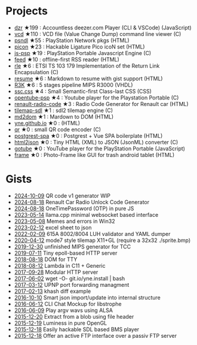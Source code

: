# Projects
- [dzr](https://github.com/yne/dzr) ★199 : Accountless deezer.com Player (CLI & VSCode) (JavaScript)
- [vcd](https://github.com/yne/vcd) ★110 : VCD file (Value Change Dump) command line viewer (C)
- [psndl](https://github.com/yne/psndl) ★55 : PlayStation Network pkgs  (HTML)
- [picon](https://github.com/yne/picon) ★23 : Hackable Ligature Pico icoN set (HTML)
- [js-psp](https://github.com/yne/js-psp) ★19 : PlayStation Portable Javascript Engine (C)
- [feed](https://github.com/yne/feed) ★10 : offline-first RSS reader (HTML)
- [rle](https://github.com/yne/rle) ★6 : ETSI TS 103 179 Implementation of the Return Link Encapsulation (C)
- [resume](https://github.com/yne/resume) ★6 : Markdown to resume with gist support (HTML)
- [R3K](https://github.com/yne/R3K) ★6 : 5 stages pipeline MIPS R3000 (VHDL)
- [ssc.css](https://github.com/yne/ssc.css) ★4 : Small Semantic-first Class-last CSS (CSS)
- [opentube-psp](https://github.com/yne/opentube-psp) ★4 : Youtube player for the Playstation Portable (C)
- [renault-radio-code](https://github.com/yne/renault-radio-code) ★3 : Radio Code Generator for Renault car (HTML)
- [tilemap-sdl](https://github.com/yne/tilemap-sdl) ★1 : sdl2 tilemap engine (C)
- [md2dom](https://github.com/yne/md2dom) ★1 : Mardown to DOM (HTML)
- [yne.github.io](https://github.com/yne/yne.github.io) ★0 :  (HTML)
- [qr](https://github.com/yne/qr) ★0 : small QR code encoder (C)
- [postgrest-spa](https://github.com/yne/postgrest-spa) ★0 : Postgrest + Vue SPA boilerplate (HTML)
- [html2json](https://github.com/yne/html2json) ★0 : Tiny HTML (XML) to JSON (JsonML) converter (C)
- [gotube](https://github.com/yne/gotube) ★0 : YouTube player for the PlayStation Portable (JavaScript)
- [frame](https://github.com/yne/frame) ★0 : Photo-Frame like GUI for trash android tablet (HTML)
# Gists
- [2024-10-09](https://gist.github.com/yne/ca190614e5df3060597c5e26ad72d45c) QR code v1 generator WIP
- [2024-08-18](https://gist.github.com/yne/d6dad90416727c2e027774857233524f) Renault Car Radio Unlock Code Generator
- [2024-08-18](https://gist.github.com/yne/fa2833bfb54b8143a32fb117c795099e) OneTimePassword (OTP) in pure JS
- [2023-05-14](https://gist.github.com/yne/5d35b39b3887afad38ad28851d0fcc4a) llama.cpp minimal websocket based interface
- [2023-05-08](https://gist.github.com/yne/cb09763848cb46f5c2f26e0384d6064a) Memes and errors in Win32
- [2023-02-12](https://gist.github.com/yne/22ad8abdb03df2f37def499f4622c2e0) excel sheet to json
- [2022-02-09](https://gist.github.com/yne/21648c9e48d9e9ef84f3d303d1185c96) 615A 8002/8004 LUH validator and YAML dumper
- [2020-04-12](https://gist.github.com/yne/5095dbc85b1ba34ca3a2079006b9931c) mode7 style tilemap X11+GL (require a 32x32 ./sprite.bmp)
- [2019-12-30](https://gist.github.com/yne/daf364449d0d0b018cdb5e22a3994926) unfinished MIPS generator for TCC
- [2019-07-11](https://gist.github.com/yne/d93dccc34184a8f9488bdc088d631050) Tiny epoll-based HTTP server
- [2018-08-18](https://gist.github.com/yne/239aafaccbcb75108e3577277dd0984e) DOM for TTY
- [2018-08-12](https://gist.github.com/yne/6dc8253f89e13dd63cd0c3a0192dd35c) Lambda in C11 + Generic
- [2017-09-28](https://gist.github.com/yne/bc4b7426cbe5f18134772a1f0aa7c6f1) Modular HTTP server
- [2017-06-02](https://gist.github.com/yne/4d10640be129bfa0022db21715998576) wget -O- git.io/yne.install | bash
- [2017-03-12](https://gist.github.com/yne/98ce34ae111b531390bc46985518bb57) UPNP port forwarding managment 
- [2017-02-13](https://gist.github.com/yne/ee5dbf6a233754d8bd51ef7bb3d0a64c) khash diff example
- [2016-10-10](https://gist.github.com/yne/bc816f2549313e65e122da62b2b5671b) Smart json import/update into internal structure
- [2016-06-12](https://gist.github.com/yne/c71104cb03f9fb307d72d43a3d13d74d) CLI Chat Mockup for libstrophe
- [2016-06-09](https://gist.github.com/yne/e4adf578a14953c4547d078406d575d4) Play argv wavs using ALSA
- [2015-12-20](https://gist.github.com/yne/6ff42431dd53b81813a7) Extract from a blob using file header 
- [2015-12-19](https://gist.github.com/yne/ec160a4cdb987da879f4) Luminess in pure OpenGL
- [2015-12-18](https://gist.github.com/yne/1955fa8b7403b4ed73a6) Easily hackable SDL based BMS player
- [2015-12-18](https://gist.github.com/yne/20d1bdadab88d13b0e0d) Offer an active FTP interface over a passiv FTP server 
